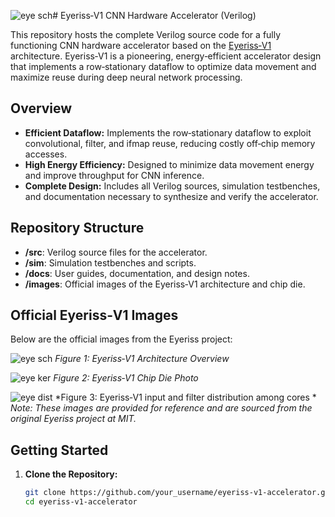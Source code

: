 ![eye sch](https://github.com/user-attachments/assets/1208e246-d12f-4a1e-91f0-c6fa8be014fe)# Eyeriss‑V1 CNN Hardware Accelerator (Verilog)

This repository hosts the complete Verilog source code for a fully functioning CNN hardware accelerator based on the [Eyeriss‑V1](https://eyeriss.mit.edu/) architecture. Eyeriss‑V1 is a pioneering, energy‑efficient accelerator design that implements a row‑stationary dataflow to optimize data movement and maximize reuse during deep neural network processing.

## Overview

- **Efficient Dataflow:** Implements the row‑stationary dataflow to exploit convolutional, filter, and ifmap reuse, reducing costly off‑chip memory accesses.
- **High Energy Efficiency:** Designed to minimize data movement energy and improve throughput for CNN inference.
- **Complete Design:** Includes all Verilog sources, simulation testbenches, and documentation necessary to synthesize and verify the accelerator.

## Repository Structure

- **/src**: Verilog source files for the accelerator.
- **/sim**: Simulation testbenches and scripts.
- **/docs**: User guides, documentation, and design notes.
- **/images**: Official images of the Eyeriss‑V1 architecture and chip die.

## Official Eyeriss‑V1 Images

Below are the official images from the Eyeriss project:

![eye sch](https://github.com/user-attachments/assets/f94fec49-32cc-4c6f-b5d2-9161046dfbfd)
*Figure 1: Eyeriss‑V1 Architecture Overview*

![eye ker](https://github.com/user-attachments/assets/fb4c5d84-aae7-4b22-b1ee-e507d4834212)
*Figure 2: Eyeriss‑V1 Chip Die Photo*

![eye dist](https://github.com/user-attachments/assets/bf042deb-7c5e-4a25-9af0-213d18004e87)
*Figure 3: Eyeriss‑V1 input and filter distribution among cores *
*Note: These images are provided for reference and are sourced from the original Eyeriss project at MIT.*

## Getting Started

1. **Clone the Repository:**
   ```bash
   git clone https://github.com/your_username/eyeriss-v1-accelerator.git
   cd eyeriss-v1-accelerator
